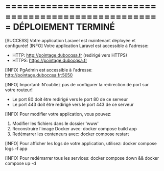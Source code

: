 =====================================================
  DÉPLOIEMENT TERMINÉ
=====================================================

[SUCCESS] Votre application Laravel est maintenant déployée et configurée!
[INFO] Votre application Laravel est accessible à l'adresse:
- HTTP: http://pointage.dubocqsa.fr (redirigé vers HTTPS)
- HTTPS: https://pointage.dubocqsa.fr

[INFO] PgAdmin est accessible à l'adresse: http://pointage.dubocqsa.fr:5050

[INFO] Important: N'oubliez pas de configurer la redirection de port sur votre routeur!
- Le port 80 doit être redirigé vers le port 80 de ce serveur
- Le port 443 doit être redirigé vers le port 443 de ce serveur

[INFO] Pour modifier votre application, vous pouvez:
1. Modifier les fichiers dans le dossier 'www'
2. Reconstruire l'image Docker avec: docker compose build app
3. Redémarrer les conteneurs avec: docker compose restart

[INFO] Pour afficher les logs de votre application, utilisez:
docker compose logs -f app

[INFO] Pour redémarrer tous les services:
docker compose down && docker compose up -d
